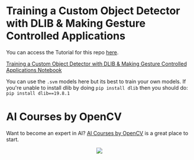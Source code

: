 # Training a Custom Object Detector with DLIB &amp; Making Gesture Controlled Applications

You can access the Tutorial for this repo [here](https://www.learnopencv.com/training-a-custom-object-detector-with-dlib-amp-making-gesture-controlled-applications/).

[Training a Custom Object Detector with DLIB &amp; Making Gesture Controlled Applications Notebook](Training_a_custom_hand_Detector.ipynb)

You can use the `.svm` models here but its best to train your own models. If you're unable to install dlib by doing `pip install dlib` then you should do: `pip install dlib==19.8.1`

# AI Courses by OpenCV

Want to become an expert in AI? [AI Courses by OpenCV](https://opencv.org/courses/) is a great place to start.

<a href="https://opencv.org/courses/">
<p align="center">
<img src="https://www.learnopencv.com/wp-content/uploads/2020/04/AI-Courses-By-OpenCV-Github.png">
</p>
</a>


